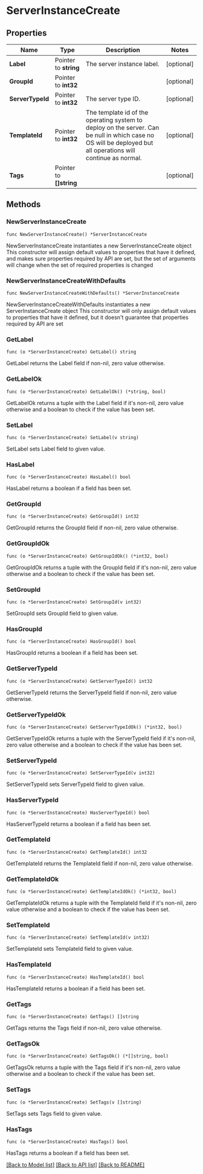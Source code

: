 # ServerInstanceCreate

## Properties

Name | Type | Description | Notes
------------ | ------------- | ------------- | -------------
**Label** | Pointer to **string** | The server instance label. | [optional] 
**GroupId** | Pointer to **int32** |  | [optional] 
**ServerTypeId** | Pointer to **int32** | The server type ID. | [optional] 
**TemplateId** | Pointer to **int32** | The template id of the operating system to deploy on the server. Can be null in which case no OS will be deployed but all operations will continue as normal.  | [optional] 
**Tags** | Pointer to **[]string** |  | [optional] 

## Methods

### NewServerInstanceCreate

`func NewServerInstanceCreate() *ServerInstanceCreate`

NewServerInstanceCreate instantiates a new ServerInstanceCreate object
This constructor will assign default values to properties that have it defined,
and makes sure properties required by API are set, but the set of arguments
will change when the set of required properties is changed

### NewServerInstanceCreateWithDefaults

`func NewServerInstanceCreateWithDefaults() *ServerInstanceCreate`

NewServerInstanceCreateWithDefaults instantiates a new ServerInstanceCreate object
This constructor will only assign default values to properties that have it defined,
but it doesn't guarantee that properties required by API are set

### GetLabel

`func (o *ServerInstanceCreate) GetLabel() string`

GetLabel returns the Label field if non-nil, zero value otherwise.

### GetLabelOk

`func (o *ServerInstanceCreate) GetLabelOk() (*string, bool)`

GetLabelOk returns a tuple with the Label field if it's non-nil, zero value otherwise
and a boolean to check if the value has been set.

### SetLabel

`func (o *ServerInstanceCreate) SetLabel(v string)`

SetLabel sets Label field to given value.

### HasLabel

`func (o *ServerInstanceCreate) HasLabel() bool`

HasLabel returns a boolean if a field has been set.

### GetGroupId

`func (o *ServerInstanceCreate) GetGroupId() int32`

GetGroupId returns the GroupId field if non-nil, zero value otherwise.

### GetGroupIdOk

`func (o *ServerInstanceCreate) GetGroupIdOk() (*int32, bool)`

GetGroupIdOk returns a tuple with the GroupId field if it's non-nil, zero value otherwise
and a boolean to check if the value has been set.

### SetGroupId

`func (o *ServerInstanceCreate) SetGroupId(v int32)`

SetGroupId sets GroupId field to given value.

### HasGroupId

`func (o *ServerInstanceCreate) HasGroupId() bool`

HasGroupId returns a boolean if a field has been set.

### GetServerTypeId

`func (o *ServerInstanceCreate) GetServerTypeId() int32`

GetServerTypeId returns the ServerTypeId field if non-nil, zero value otherwise.

### GetServerTypeIdOk

`func (o *ServerInstanceCreate) GetServerTypeIdOk() (*int32, bool)`

GetServerTypeIdOk returns a tuple with the ServerTypeId field if it's non-nil, zero value otherwise
and a boolean to check if the value has been set.

### SetServerTypeId

`func (o *ServerInstanceCreate) SetServerTypeId(v int32)`

SetServerTypeId sets ServerTypeId field to given value.

### HasServerTypeId

`func (o *ServerInstanceCreate) HasServerTypeId() bool`

HasServerTypeId returns a boolean if a field has been set.

### GetTemplateId

`func (o *ServerInstanceCreate) GetTemplateId() int32`

GetTemplateId returns the TemplateId field if non-nil, zero value otherwise.

### GetTemplateIdOk

`func (o *ServerInstanceCreate) GetTemplateIdOk() (*int32, bool)`

GetTemplateIdOk returns a tuple with the TemplateId field if it's non-nil, zero value otherwise
and a boolean to check if the value has been set.

### SetTemplateId

`func (o *ServerInstanceCreate) SetTemplateId(v int32)`

SetTemplateId sets TemplateId field to given value.

### HasTemplateId

`func (o *ServerInstanceCreate) HasTemplateId() bool`

HasTemplateId returns a boolean if a field has been set.

### GetTags

`func (o *ServerInstanceCreate) GetTags() []string`

GetTags returns the Tags field if non-nil, zero value otherwise.

### GetTagsOk

`func (o *ServerInstanceCreate) GetTagsOk() (*[]string, bool)`

GetTagsOk returns a tuple with the Tags field if it's non-nil, zero value otherwise
and a boolean to check if the value has been set.

### SetTags

`func (o *ServerInstanceCreate) SetTags(v []string)`

SetTags sets Tags field to given value.

### HasTags

`func (o *ServerInstanceCreate) HasTags() bool`

HasTags returns a boolean if a field has been set.


[[Back to Model list]](../README.md#documentation-for-models) [[Back to API list]](../README.md#documentation-for-api-endpoints) [[Back to README]](../README.md)


